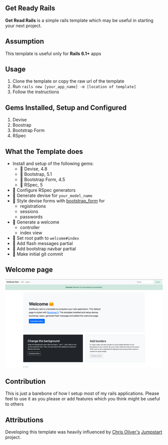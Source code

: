 ## Get Ready Rails
**Get Read Rails** is a simple rails template which may be useful in starting your next project.

## Assumption
This template is useful only for **Rails 6.1+** apps

## Usage
1. Clone the template or copy the raw url of the template
2. Run `rails new [your_app_name] -m [location of template]`
3. Follow the instructions

## Gems Installed, Setup and Configured
1. Devise
2. Boostrap
3. Bootstrap Form
4. RSpec

## What the Template does
- Install and setup of the following gems:
  - 🎊 Devise, 4.8
  - 🎊 Bootstrap, 5.1
  - 🎊 Bootstrap Form, 4.5
  - 🎊 RSpec, 5
- 🎊 Configure RSpec generators
- 🎊 Generate devise for `your_model_name`
- 🎊 Style devise forms with [bootstrap_form](https://github.com/bootstrap-ruby/bootstrap_form) for 
    - registrations
    - sessions
    - passwords 
- 🎊 Generate a welcome 
    - controller
    - index view
- 🎊 Set root path to `welcome#index`
- 🎊 Add flash messages partial
- 🎊 Add bootstrap navbar partial
- 🎊 Make initial git commit

## Welcome page
![Welcome Page](https://github.com/earnestaddae/get_ready/blob/main/get_ready_rails.png)

## Contribution
This is just a barebone of how I setup most of my rails applications. Please feel to use it as you please or add features which you think might be useful to others

## Attributions
Developing this template was heavily influenced by [Chris Oliver's](https://github.com/excid3) [Jumpstart](https://github.com/excid3/jumpstart) project.

